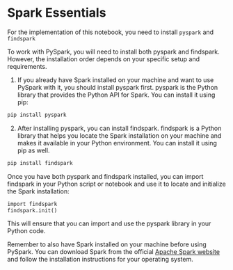 # Spark Essentials

For the implementation of this notebook, you need to install `pyspark` and `findspark`

To work with PySpark, you will need to install both pyspark and findspark. However, the installation order depends on your specific setup and requirements.

1. If you already have Spark installed on your machine and want to use PySpark with it, you should install pyspark first. pyspark is the Python library that provides the Python API for Spark. You can install it using pip:

```cmd
pip install pyspark
```

2. After installing pyspark, you can install findspark. findspark is a Python library that helps you locate the Spark installation on your machine and makes it available in your Python environment. You can install it using pip as well.

```cmd
pip install findspark
```

Once you have both pyspark and findspark installed, you can import findspark in your Python script or notebook and use it to locate and initialize the Spark installation:

```cmd
import findspark
findspark.init()
```

This will ensure that you can import and use the pyspark library in your Python code.

Remember to also have Spark installed on your machine before using PySpark. You can download Spark from the official [Apache Spark website](https://spark.apache.org/downloads.html) and follow the installation instructions for your operating system.


